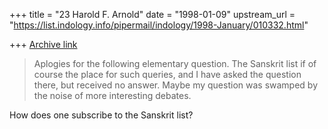 +++
title = "23 Harold F. Arnold"
date = "1998-01-09"
upstream_url = "https://list.indology.info/pipermail/indology/1998-January/010332.html"

+++
[Archive link](https://list.indology.info/pipermail/indology/1998-January/010332.html)

>Aplogies for the following elementary question. The Sanskrit
>list if of course the place for such queries, and I have asked
>the question there, but received no answer. Maybe my question
>was swamped by the noise of more interesting debates.

How does one subscribe to the Sanskrit list?




